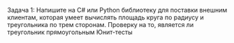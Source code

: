 Задача 1:
Напишите на C# или Python библиотеку для поставки внешним клиентам, которая умеет вычислять площадь круга по радиусу
и треугольника по трем сторонам.
Проверку на то, является ли треугольник прямоугольным
Юнит-тесты


